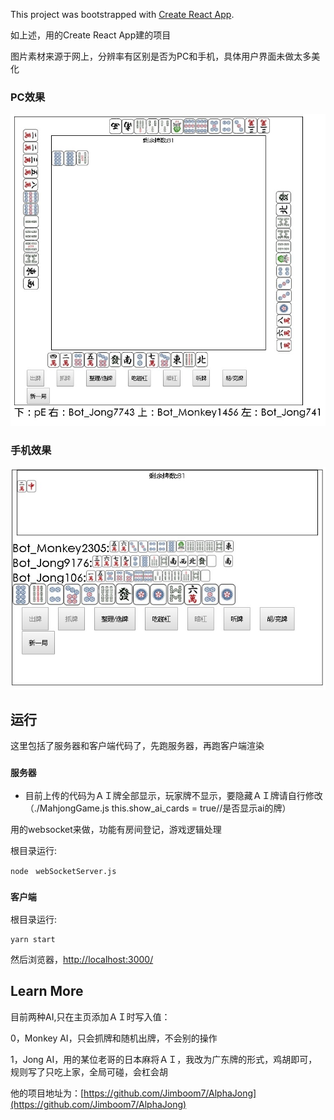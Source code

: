 

This project was bootstrapped with [Create React App](https://github.com/facebook/create-react-app).

如上述，用的Create React App建的项目

图片素材来源于网上，分辨率有区别是否为PC和手机，具体用户界面未做太多美化

### PC效果
![pc](https://raw.githubusercontent.com/h93910/BanMahjongGame/main/show/pc.jpg)

### 手机效果
![phone](https://raw.githubusercontent.com/h93910/BanMahjongGame/main/show/phone.jpg)

## 运行

这里包括了服务器和客户端代码了，先跑服务器，再跑客户端渲染

### `服务器`

* 目前上传的代码为ＡＩ牌全部显示，玩家牌不显示，要隐藏ＡＩ牌请自行修改（./MahjongGame.js          this.show_ai_cards = true//是否显示ai的牌）

用的websocket来做，功能有房间登记，游戏逻辑处理

根目录运行: 
```console
node　webSocketServer.js
```

### `客户端`

根目录运行:
```console
yarn start
```
然后浏览器，[http://localhost:3000/](http://localhost:3000/)

## Learn More

目前两种AI,只在主页添加ＡＩ时写入值：

0，Monkey AI，只会抓牌和随机出牌，不会别的操作

1，Jong AI，用的某位老哥的日本麻将ＡＩ，我改为广东牌的形式，鸡胡即可，规则写了只吃上家，全局可碰，会杠会胡

他的项目地址为：[https://github.com/Jimboom7/AlphaJong](https://github.com/Jimboom7/AlphaJong)
